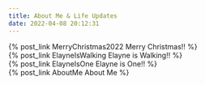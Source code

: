 ```yaml
---
title: About Me & Life Updates
date: 2022-04-08 20:12:31
---
```

{% post_link MerryChristmas2022 Merry Christmas!! %}
<br>
{% post_link ElayneIsWalking Elayne is Walking!! %}
<br>
{% post_link ElayneIsOne Elayne is One!! %}
<br>
{% post_link AboutMe About Me %}
<br>